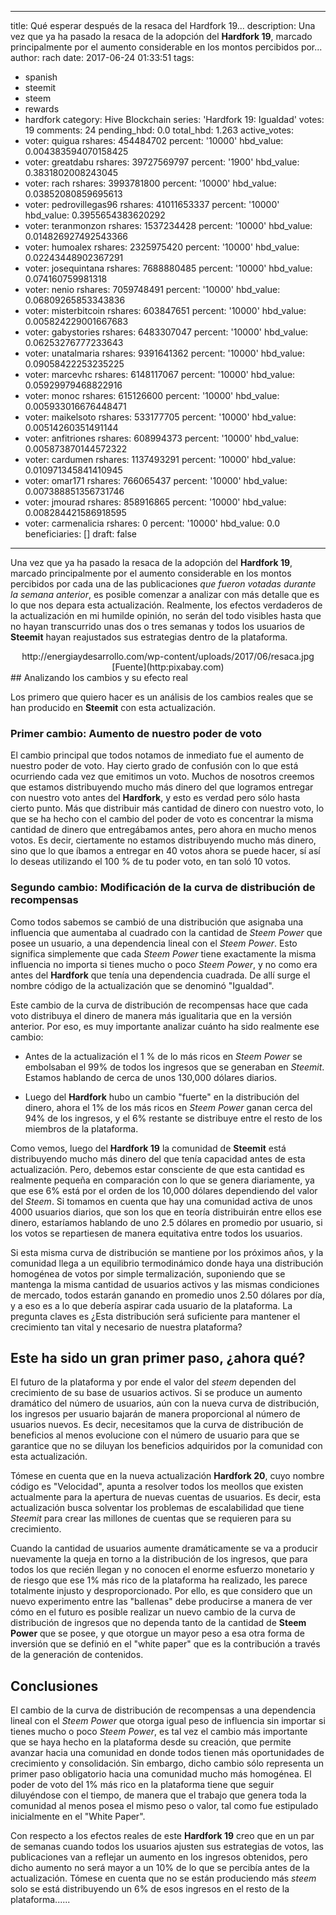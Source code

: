 
---
title: Qué esperar después de la resaca del Hardfork 19...
description: Una vez que ya ha pasado la resaca de la adopción del **Hardfork 19**,
  marcado principalmente por el aumento considerable en los montos percibidos por...
author: rach
date: 2017-06-24 01:33:51
tags:
- spanish
- steemit
- steem
- rewards
- hardfork
category: Hive Blockchain
series: 'Hardfork 19: Igualdad'
votes: 19
comments: 24
pending_hbd: 0.0
total_hbd: 1.263
active_votes:
- voter: quigua
  rshares: 454484702
  percent: '10000'
  hbd_value: 0.004383594070158425
- voter: greatdabu
  rshares: 39727569797
  percent: '1900'
  hbd_value: 0.3831802008243045
- voter: rach
  rshares: 3993781800
  percent: '10000'
  hbd_value: 0.03852080859695613
- voter: pedrovillegas96
  rshares: 41011653337
  percent: '10000'
  hbd_value: 0.3955654383620292
- voter: teranmonzon
  rshares: 1537234428
  percent: '10000'
  hbd_value: 0.014826927492543366
- voter: humoalex
  rshares: 2325975420
  percent: '10000'
  hbd_value: 0.02243448902367291
- voter: josequintana
  rshares: 7688880485
  percent: '10000'
  hbd_value: 0.074160759981318
- voter: nenio
  rshares: 7059748491
  percent: '10000'
  hbd_value: 0.06809265853343836
- voter: misterbitcoin
  rshares: 603847651
  percent: '10000'
  hbd_value: 0.005824229001667683
- voter: gabystories
  rshares: 6483307047
  percent: '10000'
  hbd_value: 0.06253276777233643
- voter: unatalmaria
  rshares: 9391641362
  percent: '10000'
  hbd_value: 0.09058422253235225
- voter: marcevhc
  rshares: 6148117067
  percent: '10000'
  hbd_value: 0.05929979468822916
- voter: monoc
  rshares: 615126600
  percent: '10000'
  hbd_value: 0.005933016676448471
- voter: maikelsoto
  rshares: 533177705
  percent: '10000'
  hbd_value: 0.00514260351491144
- voter: anfitriones
  rshares: 608994373
  percent: '10000'
  hbd_value: 0.005873870144572322
- voter: cardumen
  rshares: 1137493291
  percent: '10000'
  hbd_value: 0.010971345841410945
- voter: omar171
  rshares: 766065437
  percent: '10000'
  hbd_value: 0.007388851356731746
- voter: jmourad
  rshares: 858916865
  percent: '10000'
  hbd_value: 0.008284421586918595
- voter: carmenalicia
  rshares: 0
  percent: '10000'
  hbd_value: 0.0
beneficiaries: []
draft: false
---

Una vez que ya ha pasado la resaca de la adopción del **Hardfork 19**, marcado principalmente por el aumento considerable en los montos percibidos por cada una de las publicaciones *que fueron votadas durante la semana anterior*, es posible comenzar a analizar con más detalle que es lo que nos depara esta actualización. Realmente, los efectos verdaderos de la actualización en mi humilde opinión, no serán del todo visibles hasta que no hayan transcurrido unas dos o tres semanas  y todos los usuarios de **Steemit** hayan reajustados sus estrategias dentro de la plataforma.

<center>http://energiaydesarrollo.com/wp-content/uploads/2017/06/resaca.jpg</center>
<center>[Fuente](http:pixabay.com)</center>
## Analizando los cambios y su efecto real

Los primero que quiero hacer es un análisis de los cambios reales que se han producido en **Steemit** con esta actualización. 

### Primer cambio: Aumento de nuestro poder de voto
El cambio principal que todos notamos de inmediato fue el aumento de nuestro poder de voto. Hay cierto grado de confusión con lo que está ocurriendo cada vez que emitimos un voto. Muchos de nosotros creemos que estamos distribuyendo mucho más dinero del que logramos entregar con nuestro voto antes del **Hardfork**, y esto es verdad pero sólo hasta cierto punto. Más que distribuir más cantidad de dinero con nuestro voto, lo que se ha hecho con el cambio del poder de voto es concentrar la misma cantidad de dinero que entregábamos antes, pero ahora en mucho menos votos. Es decir, ciertamente no estamos distribuyendo mucho más dinero, sino que lo que íbamos a entregar en 40 votos ahora se puede hacer, sí así lo deseas utilizando el 100 % de tu poder voto, en tan soló 10 votos.

### Segundo cambio: Modificación de la curva de distribución de recompensas
Como todos sabemos se cambió de una distribución que asignaba una influencia que aumentaba al cuadrado con la cantidad de *Steem Power* que posee un usuario, a una dependencia lineal con el *Steem Power*. Esto significa simplemente que cada *Steem Power* tiene exactamente la misma influencia no importa si tienes mucho o poco *Steem Power*, y no como era antes del **Hardfork** que tenía una dependencia cuadrada. De allí surge el nombre código de la actualización que se denominó "Igualdad".

Este cambio de la curva de distribución de recompensas hace que cada voto distribuya el dinero de manera más igualitaria que en la versión anterior. Por eso, es muy importante analizar cuánto ha sido realmente ese cambio:
- Antes de la actualización el 1 % de lo más ricos en *Steem Power* se embolsaban el 99% de todos los ingresos que se generaban en *Steemit*. Estamos hablando de cerca de unos 130,000 dólares diarios. 

- Luego del **Hardfork** hubo un cambio "fuerte" en la distribución del dinero, ahora el 1% de los más ricos en *Steem Power* ganan cerca del 94% de los ingresos,  y el 6% restante se distribuye entre el resto de los miembros de la plataforma. 

Como vemos, luego del **Hardfork 19** la comunidad de **Steemit** está distribuyendo mucho más dinero del que tenía capacidad antes de esta actualización. Pero, debemos estar consciente de que esta cantidad es realmente pequeña en comparación con lo que se genera diariamente, ya que ese 6% está por el orden de los 10,000 dólares dependiendo del valor del *Steem*. Si tomamos en cuenta que hay una comunidad activa de unos 4000 usuarios diarios, que son los que en teoría distribuirán entre ellos ese dinero, estaríamos hablando de uno 2.5 dólares en promedio por usuario, si los votos se repartiesen de manera equitativa entre todos los usuarios. 

Si esta misma curva de distribución se mantiene por los próximos años, y la comunidad llega a un equilibrio termodinámico donde haya una distribución homogénea de votos por simple termalización, suponiendo que se mantenga la misma cantidad de usuarios activos y las mismas condiciones de mercado, todos estarán ganando en promedio unos 2.50 dólares por día, y a eso es a lo que debería aspirar cada usuario de la plataforma. La pregunta claves es ¿Esta distribución será suficiente para mantener el crecimiento tan vital y necesario de nuestra plataforma?

## Este ha sido un gran primer paso, ¿ahora qué?
El futuro de la plataforma y por ende el valor del *steem* dependen del crecimiento de su base de usuarios activos. Si se produce un aumento dramático del número de usuarios, aún con la nueva curva de distribución, los ingresos per usuario bajarán de manera proporcional al número de usuarios nuevos. Es decir, necesitamos que la curva de distribución de beneficios al menos evolucione con el número de usuario para que se garantice que no se diluyan los beneficios adquiridos por la comunidad con esta actualización. 

Tómese en cuenta que en la nueva actualización **Hardfork 20**, cuyo nombre código es "Velocidad", apunta a resolver todos los meollos que existen actualmente para la apertura de nuevas cuentas de usuarios. Es decir, esta actualización busca solventar los problemas de escalabilidad que tiene  *Steemit* para crear las millones de cuentas que se requieren para su crecimiento.

Cuando la cantidad de usuarios aumente dramáticamente se va a producir nuevamente la queja en torno a la distribución de los ingresos, que para todos los que recién llegan y no conocen el enorme esfuerzo monetario y de riesgo que ese 1% más rico de la plataforma ha realizado, les parece totalmente injusto y desproporcionado. Por ello, es que considero que un nuevo experimento entre las "ballenas" debe producirse a manera de ver cómo en el futuro es posible realizar un nuevo cambio de la curva de distribución de ingresos que no dependa tanto de la cantidad de **Steem Power** que se posee, y que otorgue un mayor peso a esa otra forma de inversión que se definió en el "white paper" que es la contribución a través de la generación de contenidos. 


## Conclusiones
El cambio de la curva de distribución de recompensas a una dependencia lineal con el *Steem Power* que otorga igual peso de influencia sin importar si tienes mucho o poco *Steem Power*, es tal vez el cambio más importante que se haya hecho en la plataforma desde su creación, que permite avanzar hacia una comunidad en donde todos tienen más oportunidades de crecimiento y consolidación. Sin embargo, dicho cambio sólo representa un primer paso obligatorio hacia una comunidad mucho más homogénea. El poder de voto del 1% más rico en la plataforma tiene que seguir diluyéndose con el tiempo, de manera que el trabajo que genera toda la comunidad al menos posea el mismo peso o valor, tal como fue estipulado inicialmente en el "White Paper".

Con respecto a los efectos reales de este **Hardfork 19** creo que en un par de semanas cuando todos los usuarios ajusten sus estrategias de votos, las publicaciones van a reflejar un aumento en los ingresos obtenidos, pero dicho aumento no será mayor a un 10% de lo que se percibía antes de la actualización. Tómese en cuenta que no se están produciendo más *steem* solo se está distribuyendo un 6% de esos ingresos en el resto de la plataforma...... 